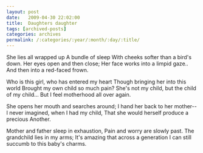 ```yaml
---
layout: post
date:	2009-04-30 22:02:00
title:  Daughters daughter
tags: [archived-posts]
categories: archives
permalink: /:categories/:year/:month/:day/:title/
---
```

She lies all wrapped up
A bundle of sleep
With cheeks softer than a bird's down.
Her eyes open and then close;
Her face works into a limpid gaze..
And then into a red-faced frown.

Who is this girl, who has entered my heart
Though bringing her into this world
Brought my own child so much pain?
She's not my child, but the child of my child...
But I feel motherhood all over again.

She opens her mouth and searches around;
I hand her back to her mother--
I never imagined, when I had my child,
That she would herself produce a precious Another.

Mother and father sleep in exhaustion,
Pain and worry are slowly past.
The grandchild lies in my arms;
It's amazing that across a generation
I can still succumb to this baby's charms.
